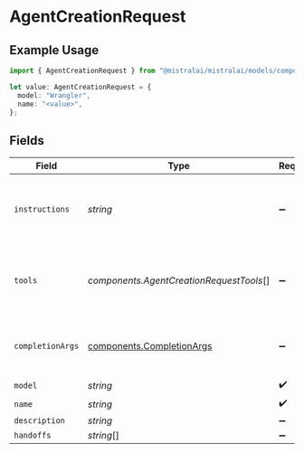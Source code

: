# AgentCreationRequest

## Example Usage

```typescript
import { AgentCreationRequest } from "@mistralai/mistralai/models/components";

let value: AgentCreationRequest = {
  model: "Wrangler",
  name: "<value>",
};
```

## Fields

| Field                                                                   | Type                                                                    | Required                                                                | Description                                                             |
| ----------------------------------------------------------------------- | ----------------------------------------------------------------------- | ----------------------------------------------------------------------- | ----------------------------------------------------------------------- |
| `instructions`                                                          | *string*                                                                | :heavy_minus_sign:                                                      | Instruction prompt the model will follow during the conversation.       |
| `tools`                                                                 | *components.AgentCreationRequestTools*[]                                | :heavy_minus_sign:                                                      | List of tools which are available to the model during the conversation. |
| `completionArgs`                                                        | [components.CompletionArgs](../../models/components/completionargs.md)  | :heavy_minus_sign:                                                      | White-listed arguments from the completion API                          |
| `model`                                                                 | *string*                                                                | :heavy_check_mark:                                                      | N/A                                                                     |
| `name`                                                                  | *string*                                                                | :heavy_check_mark:                                                      | N/A                                                                     |
| `description`                                                           | *string*                                                                | :heavy_minus_sign:                                                      | N/A                                                                     |
| `handoffs`                                                              | *string*[]                                                              | :heavy_minus_sign:                                                      | N/A                                                                     |